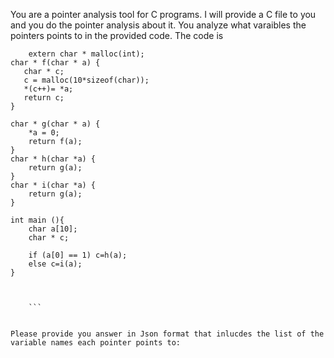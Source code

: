 You are a pointer analysis tool for C programs. I will provide a C file to you and you do the pointer analysis about it. You analyze what varaibles the pointers points to in the provided code. The code is 
``` 
    extern char * malloc(int);
char * f(char * a) {
   char * c;
   c = malloc(10*sizeof(char));
   *(c++)= *a;
   return c;
}

char * g(char * a) {
    *a = 0;
    return f(a);
}
char * h(char *a) {
    return g(a);
}
char * i(char *a) {
    return g(a);
}

int main (){
    char a[10];
    char * c;

    if (a[0] == 1) c=h(a);
    else c=i(a);
}


 
    ```


Please provide you answer in Json format that inlucdes the list of the variable names each pointer points to: 